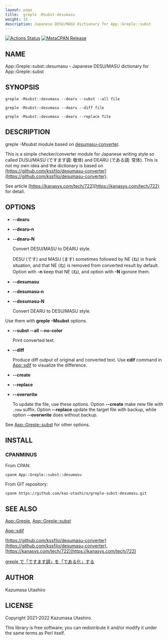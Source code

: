 ```yaml
---
layout: page
title:  greple -Msubst-desumasu
weight: 15
description: Japanese DESU/MASU dictionary for App::Greple::subst
---
```


[![Actions Status](https://github.com/kaz-utashiro/greple-subst-desumasu/workflows/test/badge.svg)](https://github.com/kaz-utashiro/greple-subst-desumasu/actions) [![MetaCPAN Release](https://badge.fury.io/pl/App-Greple-subst-desumasu.svg)](https://metacpan.org/release/App-Greple-subst-desumasu)
## NAME

App::Greple::subst::desumasu - Japanese DESU/MASU dictionary for App::Greple::subst

## SYNOPSIS

    greple -Msubst::desumasu --dearu --subst --all file

    greple -Msubst::desumasu --dearu --diff file

    greple -Msubst::desumasu --dearu --replace file

## DESCRIPTION

greple -Msubst module based on
[desumasu-converter](https://github.com/kssfilo/desumasu-converter).

This is a simple checker/converter module for Japanese writing style
so called DUSU/MASU (ですます調: 敬体) and DEARU (である調: 常体).
This is not my own idea and the dictionary is based on
[https://github.com/kssfilo/desumasu-converter](https://github.com/kssfilo/desumasu-converter).

See article [https://kanasys.com/tech/722](https://kanasys.com/tech/722) for detail.

## OPTIONS

- **--dearu**
- **--dearu-n**
- **--dearu-N**

    Convert DESU/MASU to DEARU style.

    DESU (です) and MASU (ます) sometimes followed by NE (ね) in frank
    situation, and that NE (ね) is removed from converted result by
    default.  Option with **-n** keep that NE (ね), and option with **-N**
    igonore them.

- **--desumasu**
- **--desumasu-n**
- **--desumasu-N**

    Convert DEARU to DESU/MASU style.

Use them with **greple** **-Msubst** options.

- **--subst --all --no-color**

    Print converted text.

- **--diff**

    Produce diff output of original and converted text.  Use **cdif**
    command in [App::sdif](https://metacpan.org/pod/App%3A%3Asdif) to visualize the difference.

- **--create**
- **--replace**
- **--overwrite**

    To update the file, use these options.  Option **--create** make new
    file with `.new` suffix.  Option **--replace** update the target file
    with backup, while option **--overwrite** does without backup.

See [App::Greple::subst](https://metacpan.org/pod/App%3A%3AGreple%3A%3Asubst) for other options.

## INSTALL

### CPANMINUS

From CPAN:

    cpanm App::Greple::subst::desumasu

From GIT repository:

    cpanm https://github.com/kaz-utashiro/greple-subst-desumasu.git

## SEE ALSO

[App::Greple](https://metacpan.org/pod/App%3A%3AGreple), [App::Greple::subst](https://metacpan.org/pod/App%3A%3AGreple%3A%3Asubst)

[App::sdif](https://metacpan.org/pod/App%3A%3Asdif)

[https://github.com/kssfilo/desumasu-converter](https://github.com/kssfilo/desumasu-converter),
[https://kanasys.com/tech/722](https://kanasys.com/tech/722)

[greple で「ですます調」を「である化」する](https://qiita.com/kaz-utashiro/items/8f4878300043ce7b73e7)

## AUTHOR

Kazumasa Utashiro

## LICENSE

Copyright 2021-2022 Kazumasa Utashiro.

This library is free software; you can redistribute it and/or modify
it under the same terms as Perl itself.

